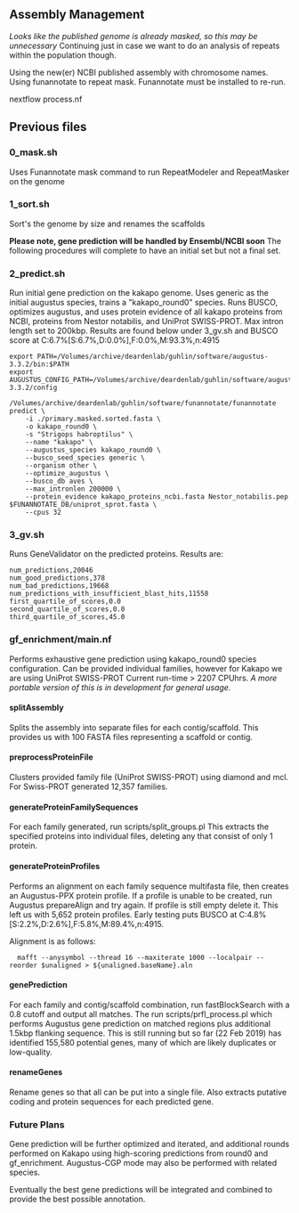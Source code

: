 ## Assembly Management

*Looks like the published genome is already masked, so this may be unnecessary*
Continuing just in case we want to do an analysis of repeats within the population though.

Using the new(er) NCBI published assembly with chromosome names. Using funannotate to repeat mask.
Funannotate must be installed to re-run.

nextflow process.nf

## Previous files

### 0_mask.sh
Uses Funannotate mask command to run RepeatModeler and RepeatMasker on the genome

### 1_sort.sh
Sort's the genome by size and renames the scaffolds

**Please note, gene prediction will be handled by Ensembl/NCBI soon**
The following procedures will complete to have an initial set but not a final set.

### 2_predict.sh
Run initial gene prediction on the kakapo genome. Uses generic as the initial augustus species,
trains a "kakapo_round0" species. Runs BUSCO, optimizes augustus, and uses protein evidence of
all kakapo proteins from NCBI, proteins from Nestor notabilis, and UniProt SWISS-PROT. Max intron length set to 200kbp. Results are found below under 3_gv.sh and BUSCO score at C:6.7%[S:6.7%,D:0.0%],F:0.0%,M:93.3%,n:4915

```
export PATH=/Volumes/archive/deardenlab/guhlin/software/augustus-3.3.2/bin:$PATH
export AUGUSTUS_CONFIG_PATH=/Volumes/archive/deardenlab/guhlin/software/augustus-3.3.2/config

/Volumes/archive/deardenlab/guhlin/software/funannotate/funannotate predict \
	-i ./primary.masked.sorted.fasta \
	-o kakapo_round0 \
	-s "Strigops habroptilus" \
	--name "kakapo" \
	--augustus_species kakapo_round0 \
	--busco_seed_species generic \
	--organism other \
	--optimize_augustus \
	--busco_db aves \
	--max_intronlen 200000 \
	--protein_evidence kakapo_proteins_ncbi.fasta Nestor_notabilis.pep $FUNANNOTATE_DB/uniprot_sprot.fasta \
	--cpus 32
```

### 3_gv.sh
Runs GeneValidator on the predicted proteins. Results are:

```
num_predictions,20046
num_good_predictions,378
num_bad_predictions,19668
num_predictions_with_insufficient_blast_hits,11558
first_quartile_of_scores,0.0
second_quartile_of_scores,0.0
third_quartile_of_scores,45.0
```

### gf_enrichment/main.nf
Performs exhaustive gene prediction using kakapo_round0 species configuration.
Can be provided individual families, however for Kakapo we are using UniProt SWISS-PROT
Current run-time > 2207 CPUhrs. *A more portable version of this is in development for general usage.*

#### splitAssembly
Splits the assembly into separate files for each contig/scaffold. This provides us with 100 FASTA files representing a scaffold or contig.

#### preprocessProteinFile
Clusters provided family file (UniProt SWISS-PROT) using diamond and mcl. For Swiss-PROT generated 12,357 families.

#### generateProteinFamilySequences
For each family generated, run scripts/split_groups.pl
This extracts the specified proteins into individual files, deleting any that consist of only 1 protein.

#### generateProteinProfiles
Performs an alignment on each family sequence multifasta file, then creates an Augustus-PPX protein profile.
If a profile is unable to be created, run Augustus prepareAlign and try again. If profile is still empty delete it.
This left us with 5,652 protein profiles. Early testing puts BUSCO at C:4.8%[S:2.2%,D:2.6%],F:5.8%,M:89.4%,n:4915.

Alignment is as follows:
```
  mafft --anysymbol --thread 16 --maxiterate 1000 --localpair --reorder $unaligned > ${unaligned.baseName}.aln
```

#### genePrediction
For each family and contig/scaffold combination, run fastBlockSearch with a 0.8 cutoff and output all matches.
The run scripts/prfl_process.pl which performs Augustus gene prediction on matched regions plus additional
1.5kbp flanking sequence. This is still running but so far (22 Feb 2019) has identified 155,580 potential genes, many of which are likely duplicates or low-quality.

#### renameGenes
Rename genes so that all can be put into a single file. Also extracts putative coding and protein sequences for each predicted gene.

### Future Plans
Gene prediction will be further optimized and iterated, and additional rounds performed on Kakapo using high-scoring
predictions from round0 and gf_enrichment. Augustus-CGP mode may also be performed with related species.

Eventually the best gene predictions will be integrated and combined to provide the best possible annotation.
